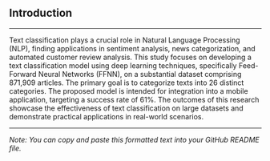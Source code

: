 ## Introduction
---
Text classification plays a crucial role in Natural Language Processing (NLP), finding applications in sentiment analysis, news categorization, and automated customer review analysis. This study focuses on developing a text classification model using deep learning techniques, specifically Feed-Forward Neural Networks (FFNN), on a substantial dataset comprising 871,909 articles. The primary goal is to categorize texts into 26 distinct categories. The proposed model is intended for integration into a mobile application, targeting a success rate of 61%. The outcomes of this research showcase the effectiveness of text classification on large datasets and demonstrate practical applications in real-world scenarios.

---

*Note: You can copy and paste this formatted text into your GitHub README file.*
